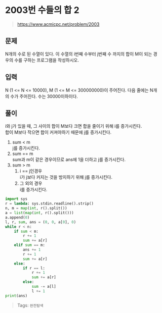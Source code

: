 # 2003번 수들의 합 2
>https://www.acmicpc.net/problem/2003

## 문제
N개의 수로 된 수열이 있다. 이 수열의 i번째 수부터 j번째 수 까지의 합이 M이 되는 경우의 수를 구하는 프로그램을 작성하시오.

## 입력
N (1 <= N <= 10000), M (1 <= M <= 300000000)이 주어진다. 다음 줄에는 N개의 수가 주어진다. 수는 30000이하이다.  

## 풀이
i와 j가 있을 때, 그 사이의 합이 M보다 크면 합을 줄이기 위해 i를 증가시킨다.  
합이 M보다 작으면 합이 커져야하기 때문에 j를 증가시킨다.  
1. sum < m  
j를 증가시킨다.
2. sum == m  
sum과 m이 같은 경우이므로 ans에 1을 더하고 j를 증가시킨다.  
3. sum > m  
    1. i == j인경우  
    i가 j보다 커지는 것을 방지하기 위해 j를 증가시킨다.
    2. 그 외의 경우  
    i를 증가시킨다.

```python
import sys
r = lambda: sys.stdin.readline().strip()
n, m = map(int, r().split())
a = list(map(int, r().split()))
a.append(0)
l, r, sum, ans = (0, 0, a[0], 0)
while r < n:
    if sum < m:
        r += 1
        sum += a[r]
    elif sum == m:
        ans += 1
        r += 1
        sum += a[r]
    else:
        if r == l:
            r += 1
            sum += a[r]
        else:
            sum -= a[l]
            l += 1
print(ans)
```

>Tags: `완전탐색`